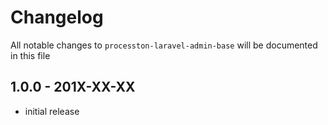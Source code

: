 # Changelog

All notable changes to `processton-laravel-admin-base` will be documented in this file

## 1.0.0 - 201X-XX-XX

- initial release
